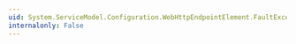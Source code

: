 ```yaml
---
uid: System.ServiceModel.Configuration.WebHttpEndpointElement.FaultExceptionEnabled
internalonly: False
---
```

